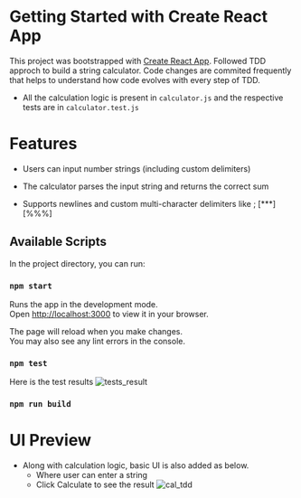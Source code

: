 # Getting Started with Create React App

This project was bootstrapped with [Create React App](https://github.com/facebook/create-react-app). Followed TDD approch to build a string calculator. Code changes are commited frequently that helps to understand how code evolves with every step of TDD.
- All the calculation logic is present in `calculator.js` and the respective tests are in `calculator.test.js`

# Features
- Users can input number strings (including custom delimiters)

- The calculator parses the input string and returns the correct sum

- Supports newlines and custom multi-character delimiters like ; [***] [%%%]

## Available Scripts

In the project directory, you can run:

### `npm start`

Runs the app in the development mode.\
Open [http://localhost:3000](http://localhost:3000) to view it in your browser.

The page will reload when you make changes.\
You may also see any lint errors in the console.

### `npm test`
Here is the test results
![tests_result](https://github.com/user-attachments/assets/e9626b90-6351-40ce-ac93-5f9189045a94)


### `npm run build`

# UI Preview
- Along with calculation logic, basic UI is also added as below.
  - Where user can enter a string
  - Click Calculate to see the result
![cal_tdd](https://github.com/user-attachments/assets/1c391f9d-7d82-469a-8798-d427176542c2)
